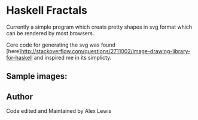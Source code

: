 # Haskell Fractals
Currently a simple program which creats pretty shapes in svg format which can be rendered by 
most browsers.

Core code for generating the svg was found [here]http://stackoverflow.com/questions/2711002/image-drawing-library-for-haskell
and inspired me in its simplicty.

## Sample images:

## Author

Code edited and Maintained by Alex Lewis